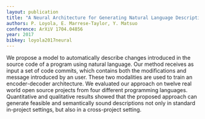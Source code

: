 ```yaml
---
layout: publication
title: "A Neural Architecture for Generating Natural Language Descriptions from Source Code Changes"
authors: P. Loyola, E. Marrese-Taylor, Y. Matsuo
conference: ArXiV 1704.04856
year: 2017
bibkey: loyola2017neural
---
```

We propose a model to automatically describe changes introduced in the source code of a program using natural language. Our method receives as input a set of code commits, which contains both the modifications and message introduced by an user. These two modalities are used to train an encoder-decoder architecture. We evaluated our approach on twelve real world open source projects from four different programming languages. Quantitative and qualitative results showed that the proposed approach can generate feasible and semantically sound descriptions not only in standard in-project settings, but also in a cross-project setting. 

